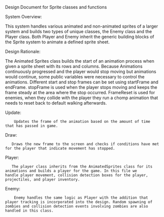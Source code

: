 Design Document for Sprite classes and functions

System Overview:

This system handles various animated and non-animated sprites of a larger system and builds two types of unique classes, the Enemy class and the Player class. Both Player and Enemy inherit the generic building blocks of the Sprite system to animate a defined sprite sheet.


Design Rationale:

   The Animated Sprites class builds the start of an animation process when given a sprite sheet with its rows and columns.
   Because Animations continuously progressed and the player would stop moving but animations would continue, some public variables            were necessary to control the animations. Different start and stop frames can be set using startFrame and endFrame. stopFrame is used   when the player stops moving and keeps the frame steady at the area where the stop occurred. FrameReset is used for enemies, when they collide with the player they run a chomp animation that needs to reset back to default walking afterwards.

Update:
         
        Updates the frame of the animation based on the amount of time that has passed in game.

 Draw:
       
       Draws the new frame to the screen and checks if conditions have met for the player that indicate movement has stopped.

Player:
       
       The player class inherits from the AnimatedSprites class for its animations and builds a player for the game. In this file we     handle player movement, collision detection boxes for the player, projectiles, and player inventory.

Enemy:

        Enemy handles the same logic as Player with the addition that player tracking is incorporated into the design. Random spawning of zombies and collision detection events involving zombies are also handled in this class.
